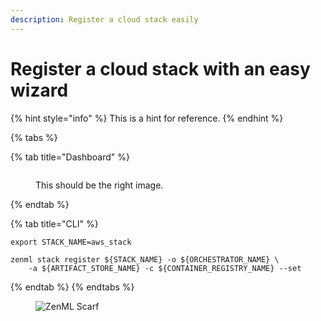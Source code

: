 ```yaml
---
description: Register a cloud stack easily
---
```


# Register a cloud stack with an easy wizard

{% hint style="info" %}
This is a hint for reference.
{% endhint %}

{% tabs %}

{% tab title="Dashboard" %}
<figure><img src="../../../.gitbook/assets/Create_Stack.png" alt=""><figcaption><p>This should be the right image.</p></figcaption></figure>
{% endtab %}

{% tab title="CLI" %}

```shell
export STACK_NAME=aws_stack

zenml stack register ${STACK_NAME} -o ${ORCHESTRATOR_NAME} \
    -a ${ARTIFACT_STORE_NAME} -c ${CONTAINER_REGISTRY_NAME} --set
```

{% endtab %}
{% endtabs %}

<figure><img src="https://static.scarf.sh/a.png?x-pxid=f0b4f458-0a54-4fcd-aa95-d5ee424815bc" alt="ZenML Scarf"><figcaption></figcaption></figure>
